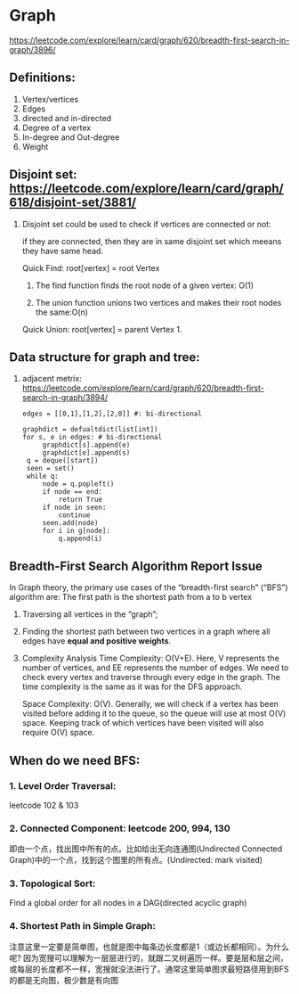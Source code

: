 # Graph 
https://leetcode.com/explore/learn/card/graph/620/breadth-first-search-in-graph/3896/
## Definitions:
1. Vertex/vertices
2. Edges
3. directed and in-directed 
4. Degree of a vertex
5. In-degree and Out-degree
6. Weight

## Disjoint set: https://leetcode.com/explore/learn/card/graph/618/disjoint-set/3881/
1. Disjoint set could be used to  check if vertices are connected or not:

    if they are connected, then they are in same disjoint set which meeans they have same head.
    
    Quick Find: root[vertex] = root Vertex
    1. The find function finds the root node of a given vertex: O(1)
    
    2. The union function unions two vertices and makes their root nodes the same:O(n)
    
    Quick Union: root[vertex] = parent Vertex
    1.
## Data structure for graph and tree:
1. adjacent metrix: https://leetcode.com/explore/learn/card/graph/620/breadth-first-search-in-graph/3894/
   
       edges = [[0,1],[1,2],[2,0]] #: bi-directional
       
       graphdict = defualtdict(list[int])
       for s, e in edges: # bi-directional
            graphdict[s].append(e)
            graphdict[e].append(s)
        q = deque([start])
        seen = set()
        while q:
            node = q.popleft()
            if node == end:
                return True
            if node in seen:
                continue
            seen.add(node)
            for i in g[node]:
                q.append(i)    
## Breadth-First Search Algorithm Report Issue
In Graph theory, the primary use cases of the “breadth-first search” (“BFS”) algorithm are:
The first path is the shortest path from a to b vertex
1. Traversing all vertices in the “graph”;   
2. Finding the shortest path between two vertices in a graph where all edges have **equal and positive weights**.
3. Complexity Analysis
    Time Complexity: O(V+E). Here, V represents the number of vertices, and EE represents the number of edges. We need to check every vertex and traverse through every edge in the graph. The time complexity is the same as it was for the DFS approach.
    
    Space Complexity: O(V). Generally, we will check if a vertex has been visited before adding it to the queue, so the queue will use at most O(V) space. Keeping track of which vertices have been visited will also require O(V) space.
    
## When do we need BFS:
### 1. Level Order Traversal:
leetcode 102 & 103

### 2. Connected Component: leetcode 200, 994, 130

即由一个点，找出图中所有的点。比如给出无向连通图(Undirected Connected Graph)中的一个点，找到这个图里的所有点。(Undirected: mark visited)

### 3. Topological Sort:

Find a global order for all nodes in a DAG(directed acyclic graph)

### 4. Shortest Path in Simple Graph:

注意这里一定要是简单图，也就是图中每条边长度都是1（或边长都相同）。为什么呢? 因为宽搜可以理解为一层层进行的，就跟二叉树遍历一样。要是层和层之间，或每层的长度都不一样，宽搜就没法进行了。通常这里简单图求最短路径用到BFS的都是无向图，极少数是有向图
